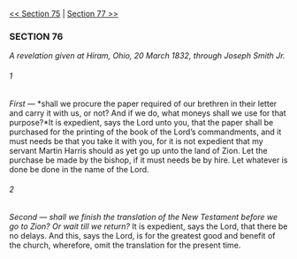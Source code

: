 [<< Section 75](Section%2075)  |  [Section 77 >>](Section%2077)

### SECTION 76

*A revelation given at Hiram, Ohio, 20 March 1832, through Joseph Smith Jr.*

###### 1

*First* — *shall we procure the paper required of our brethren in their letter and carry it with us, or not? And if we do, what moneys shall we use for that purpose?*It is expedient, says the Lord unto you, that the paper shall be purchased for the printing of the book of the Lord’s commandments, and it must needs be that you take it with you, for it is not expedient that my servant Martin Harris should as yet go up unto the land of Zion. Let the purchase be made by the bishop, if it must needs be by hire. Let whatever is done be done in the name of the Lord.

###### 2

*Second — shall we finish the translation of the New Testament before we go to Zion? Or wait till we return?*
It is expedient, says the Lord, that there be no delays. And this, says the Lord, is for the greatest good and benefit of the church, wherefore, omit the translation for the present time.